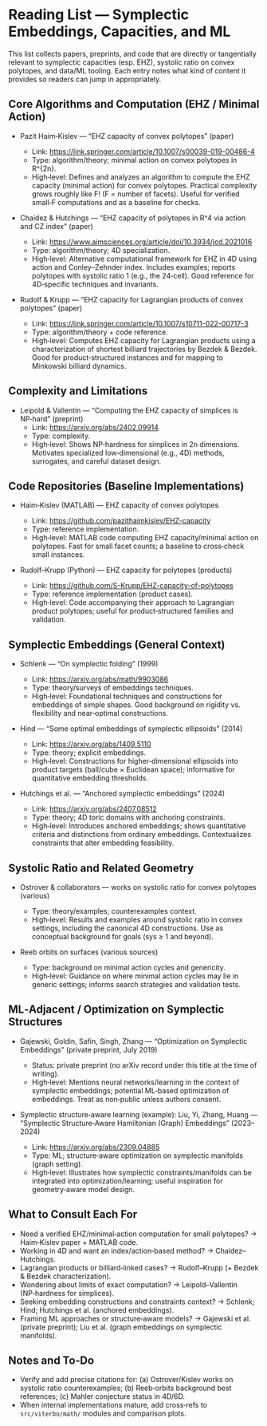 # Reading List — Symplectic Embeddings, Capacities, and ML

This list collects papers, preprints, and code that are directly or tangentially relevant to symplectic capacities (esp. EHZ), systolic ratio on convex polytopes, and data/ML tooling. Each entry notes what kind of content it provides so readers can jump in appropriately.

## Core Algorithms and Computation (EHZ / Minimal Action)

- Pazit Haim‑Kislev — “EHZ capacity of convex polytopes” (paper)
  - Link: https://link.springer.com/article/10.1007/s00039-019-00486-4
  - Type: algorithm/theory; minimal action on convex polytopes in R^{2n}.
  - High‑level: Defines and analyzes an algorithm to compute the EHZ capacity (minimal action) for convex polytopes. Practical complexity grows roughly like F! (F = number of facets). Useful for verified small‑F computations and as a baseline for checks.

- Chaidez & Hutchings — “EHZ capacity of polytopes in R^4 via action and CZ index” (paper)
  - Link: https://www.aimsciences.org/article/doi/10.3934/jcd.2021016
  - Type: algorithm/theory; 4D specialization.
  - High‑level: Alternative computational framework for EHZ in 4D using action and Conley–Zehnder index. Includes examples; reports polytopes with systolic ratio 1 (e.g., the 24‑cell). Good reference for 4D‑specific techniques and invariants.

- Rudolf & Krupp — “EHZ capacity for Lagrangian products of convex polytopes” (paper)
  - Link: https://link.springer.com/article/10.1007/s10711-022-00717-3
  - Type: algorithm/theory + code reference.
  - High‑level: Computes EHZ capacity for Lagrangian products using a characterization of shortest billiard trajectories by Bezdek & Bezdek. Good for product‑structured instances and for mapping to Minkowski billiard dynamics.

## Complexity and Limitations

- Leipold & Vallentin — “Computing the EHZ capacity of simplices is NP‑hard” (preprint)
  - Link: https://arxiv.org/abs/2402.09914
  - Type: complexity.
  - High‑level: Shows NP‑hardness for simplices in 2n dimensions. Motivates specialized low‑dimensional (e.g., 4D) methods, surrogates, and careful dataset design.

## Code Repositories (Baseline Implementations)

- Haim‑Kislev (MATLAB) — EHZ capacity of convex polytopes
  - Link: https://github.com/pazithaimkislev/EHZ-capacity
  - Type: reference implementation.
  - High‑level: MATLAB code computing EHZ capacity/minimal action on polytopes. Fast for small facet counts; a baseline to cross‑check small instances.

- Rudolf–Krupp (Python) — EHZ capacity for polytopes (products)
  - Link: https://github.com/S-Krupp/EHZ-capacity-of-polytopes
  - Type: reference implementation (product cases).
  - High‑level: Code accompanying their approach to Lagrangian product polytopes; useful for product‑structured families and validation.

## Symplectic Embeddings (General Context)

- Schlenk — “On symplectic folding” (1999)
  - Link: https://arxiv.org/abs/math/9903086
  - Type: theory/surveys of embeddings techniques.
  - High‑level: Foundational techniques and constructions for embeddings of simple shapes. Good background on rigidity vs. flexibility and near‑optimal constructions.

- Hind — “Some optimal embeddings of symplectic ellipsoids” (2014)
  - Link: https://arxiv.org/abs/1409.5110
  - Type: theory; explicit embeddings.
  - High‑level: Constructions for higher‑dimensional ellipsoids into product targets (ball/cube × Euclidean space); informative for quantitative embedding thresholds.

- Hutchings et al. — “Anchored symplectic embeddings” (2024)
  - Link: https://arxiv.org/abs/2407.08512
  - Type: theory; 4D toric domains with anchoring constraints.
  - High‑level: Introduces anchored embeddings; shows quantitative criteria and distinctions from ordinary embeddings. Contextualizes constraints that alter embedding feasibility.

## Systolic Ratio and Related Geometry

- Ostrover & collaborators — works on systolic ratio for convex polytopes (various)
  - Type: theory/examples; counterexamples context.
  - High‑level: Results and examples around systolic ratio in convex settings, including the canonical 4D constructions. Use as conceptual background for goals (sys ≥ 1 and beyond).

- Reeb orbits on surfaces (various sources)
  - Type: background on minimal action cycles and genericity.
  - High‑level: Guidance on where minimal action cycles may lie in generic settings; informs search strategies and validation tests.

## ML‑Adjacent / Optimization on Symplectic Structures

- Gajewski, Goldin, Safin, Singh, Zhang — “Optimization on Symplectic Embeddings” (private preprint, July 2019)
  - Status: private preprint (no arXiv record under this title at the time of writing).
  - High‑level: Mentions neural networks/learning in the context of symplectic embeddings; potential ML‑based optimization of embeddings. Treat as non‑public unless authors consent.

- Symplectic structure‑aware learning (example): Liu, Yi, Zhang, Huang — “Symplectic Structure‑Aware Hamiltonian (Graph) Embeddings” (2023–2024)
  - Link: https://arxiv.org/abs/2309.04885
  - Type: ML; structure‑aware optimization on symplectic manifolds (graph setting).
  - High‑level: Illustrates how symplectic constraints/manifolds can be integrated into optimization/learning; useful inspiration for geometry‑aware model design.

## What to Consult Each For

- Need a verified EHZ/minimal‑action computation for small polytopes? → Haim‑Kislev paper + MATLAB code.
- Working in 4D and want an index/action‑based method? → Chaidez–Hutchings.
- Lagrangian products or billiard‑linked cases? → Rudolf–Krupp (+ Bezdek & Bezdek characterization).
- Wondering about limits of exact computation? → Leipold–Vallentin (NP‑hardness for simplices).
- Seeking embedding constructions and constraints context? → Schlenk; Hind; Hutchings et al. (anchored embeddings).
- Framing ML approaches or structure‑aware models? → Gajewski et al. (private preprint); Liu et al. (graph embeddings on symplectic manifolds).

## Notes and To‑Do

- Verify and add precise citations for: (a) Ostrover/Kislev works on systolic ratio counterexamples; (b) Reeb‑orbits background best references; (c) Mahler conjecture status in 4D/6D.
- When internal implementations mature, add cross‑refs to `src/viterbo/math/` modules and comparison plots.

